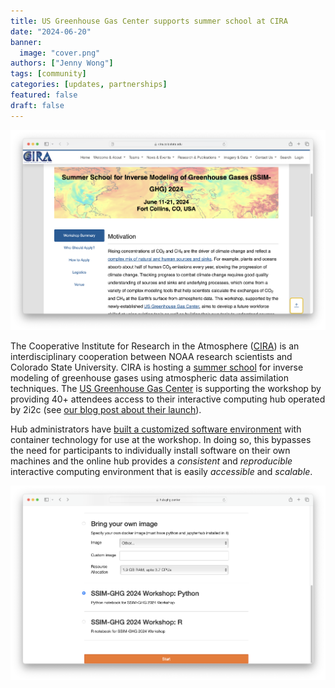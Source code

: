 ```yaml
---
title: US Greenhouse Gas Center supports summer school at CIRA
date: "2024-06-20"
banner:
  image: "cover.png"
authors: ["Jenny Wong"]
tags: [community]
categories: [updates, partnerships]
featured: false
draft: false
---
```


![Summer school for inverse modeling of greenhouse gases 2024](cover.png "Summer school for inverse modeling of greenhouse gases 2024")

The Cooperative Institute for Research in the Atmosphere ([CIRA](https://www.cira.colostate.edu/)) is an interdisciplinary cooperation between NOAA research scientists and Colorado State University. CIRA is hosting a [summer school](https://www.cira.colostate.edu/conferences/rmtgw/) for inverse modeling of greenhouse gases using atmospheric data assimilation techniques. The [US Greenhouse Gas Center](https://earth.gov/ghgcenter) is supporting the workshop by providing 40+ attendees access to their interactive computing hub operated by 2i2c (see [our blog post about their launch](/blog/2023/us-ghg-center-launches/index)).

Hub administrators have [built a customized software environment](https://github.com/NASA-IMPACT/ssim-ghg-workshop-2024-python-image) with container technology for use at the workshop. In doing so, this bypasses the need for participants to individually install software on their own machines and the online hub provides a *consistent* and *reproducible* interactive computing environment that is easily *accessible* and *scalable*.

![Login screen of the GHG hub showing the custom built SSIM-GHG image option.](ghg-hub.png "Login screen of the GHG hub showing the custom built SSIM-GHG image option.")